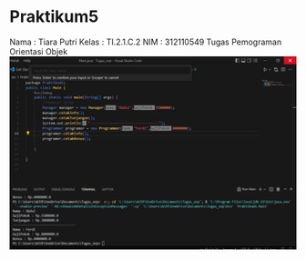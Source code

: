 # Praktikum5
Nama : Tiara Putri
Kelas : TI.2.1.C.2
NIM : 312110549
Tugas Pemograman Orientasi Objek
![Gambar 1](ss/ss.png)
